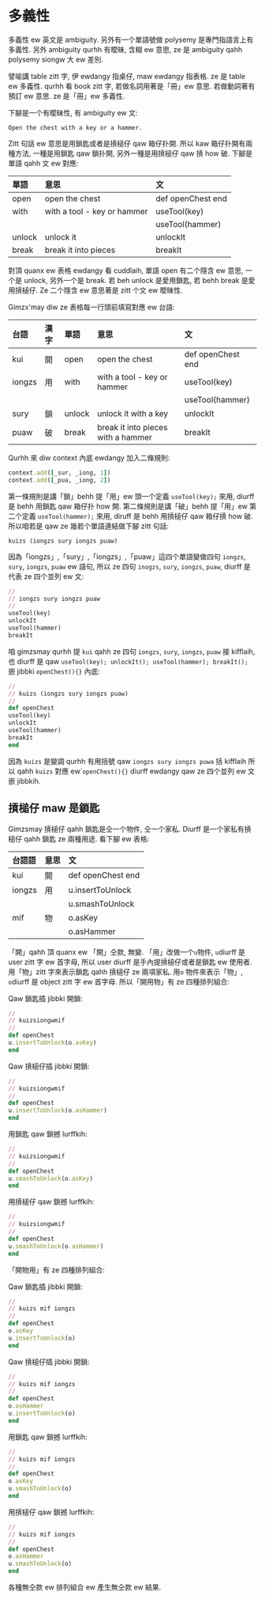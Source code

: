 # 多義性

多義性 ew 英文是 ambiguity. 另外有一个單語號做 polysemy 是專門指語言上有多義性. 另外 ambiguity qurhh 有曖昧, 含糊 ew 意思, ze 是 ambiguity qahh polysemy siongw 大 ew 差別.

譬喻講 table zitt 字, 伊 ewdangy 指桌仔, maw ewdangy 指表格. ze 是 table ew 多義性. qurhh 看 book zitt 字, 若做名詞用著是「冊」ew 意思. 若做動詞著有預訂 ew 意思. ze 是「冊」ew 多義性.

下腳是一个有曖昧性, 有 ambiguity ew 文:

`Open the chest with a key or a hammer.`

Zitt 句話 ew 意思是用鎖匙或者是摃槌仔 qaw 箱仔扑開. 所以 kaw 箱仔扑開有兩種方法, 一種是用鎖匙 qaw 鎖扑開, 另外一種是用摃槌仔 qaw 摃 how 破. 下腳是單語 qahh 文 ew 對應:

| **單語** | **意思** | **文** |
| :--- | :--- | :--- |
| open | open the chest | def openChest end |
| with | with a tool - key or hammer | useTool\(key\) |
| | | useTool\(hammer\) |
| unlock | unlock it | unlockIt |
| break | break it into pieces | breakIt |

對頂 quanx ew 表格 ewdangy 看 cuddlaih, 單語 open 有二个隱含 ew 意思, 一个是 unlock, 另外一个是 break. 若 beh unlock 是愛用鎖匙, 若 behh break 是愛用摃槌仔. Ze 二个隱含 ew 意思著是 zitt 个文 ew 曖昧性.

Gimzx'may diw ze 表格每一行頭前填寫對應 ew 台語:

| **台語** | **漢字** | **單語** | **意思** | **文** |
| :--- | :--- | :--- | :--- | :--- |
| kui | 開 | open | open the chest | def openChest end |
| iongzs | 用 | with | with a tool - key or hammer | useTool\(key\) |
| | | | | useTool\(hammer\) |
| sury | 鎖 | unlock | unlock it with a key | unlockIt |
| puaw | 破 | break | break it into pieces with a hammer | breakIt |

Qurhh 來 diw context 內底 ewdangy 加入二條規則:

```ruby
context.add([_sur, _iong, 1])
context.add([_pua, _iong, 2])
```

第一條規則是講「鎖」behh 提「用」ew 頭一个定義 `useTool(key);` 來用, diurff 是 behh 用鎖匙 qaw 箱仔扑 how 開. 第二條規則是講「破」behh 提「用」ew 第二个定義 `useTool(hammer);` 來用, diruff 是 behh 用摃槌仔 qaw 箱仔摃 how 破. 所以咱若是 qaw ze 幾若个單語連結做下腳 zitt 句話:

```
kuizs (iongzs sury iongzs puaw)
```

因為「iongzs」,「sury」,「iongzs」,「puaw」這四个單語變做四句 `iongzs`, `sury`, `iongzs`, `puaw` ew 語句, 所以 ze 四句 `inogzs`, `sury`, `iongzs`, `puaw`, diurff 是代表 ze 四个並列 ew 文:

```ruby
//
// iongzs sury iongzs puaw
//
useTool(key)
unlockIt
useTool(hammer)
breakIt
```

咱 gimzsmay qurhh 提 `kui` qahh ze 四句 `iongzs`, `sury`, `iongzs`, `puaw` 接 kifflaih, 也 diurff 是 qaw `useTool(key); unlockIt(); useTool(hammer); breakIt();` 嵌 jibbki `openChest(){}` 內底:

```ruby
//
// kuizs (iongzs sury iongzs puaw)
//
def openChest
useTool(key)
unlockIt
useTool(hammer)
breakIt
end
```

因為 `kuizs` 是變調 qurhh 有用括號 qaw `iongzs sury iongzs puwa` 括 kifflaih 所以 qahh `kuizs` 對應 ew\``openChest(){}` diurff ewdangy qaw ze 四个並列 ew 文嵌 jibbkih.

## 摃槌仔 maw 是鎖匙

Gimzsmay 摃槌仔 qahh 鎖匙是仝一个物件, 仝一个家私. Diurff 是一个家私有摃槌仔 qahh 鎖匙 ze 兩種用途. 看下腳 ew 表格:

| 台語語 | 意思 | 文 |
| :--- | :--- | :--- |
| kui | 開 | def openChest end |
| iongzs | 用 | u.insertToUnlock |
| | | u.smashToUnlock |
| mif | 物 | o.asKey |
| | | o.asHammer |

「開」qahh 頂 quanx ew 「開」仝款, 無變. 「用」改做一个`u`物件, `u`diurff 是 user zitt 字 ew 首字母, 所以 user diurff 是手內提摃槌仔或者是鎖匙 ew 使用者. 用「物」zitt 字來表示鎖匙 qahh 摃槌仔 ze 兩項家私. 用`o` 物件來表示「物」, `o`diurff 是 object zitt 字 ew 首字母. 所以「開用物」有 ze 四種排列組合:

Qaw 鎖匙插 jibbki 開鎖:

```ruby
//
// kuizsiongwmif
//
def openChest
u.insertToUnlock(o.asKey)
end
```

Qaw 摃槌仔插 jibbki 開鎖:

```ruby
//
// kuizsiongwmif
//
def openChest
u.insertToUnlock(o.asHammer)
end
```

用鎖匙 qaw 鎖撼 lurffkih:

```ruby
//
// kuizsiongwmif
//
def openChest
u.smashToUnlock(o.asKey)
end
```

用摃槌仔 qaw 鎖撼 lurffkih:

```ruby
//
// kuizsiongwmif
//
def openChest
u.smashToUnlock(o.asHammer)
end
```

「開物用」有 ze 四種排列組合:

Qaw 鎖匙插 jibbki 開鎖:

```ruby
//
// kuizs mif iongzs
//
def openChest
o.asKey
u.insertToUnlock(o)
end
```

Qaw 摃槌仔插 jibbki 開鎖:

```ruby
//
// kuizs mif iongzs
//
def openChest
o.asHammer
u.insertToUnlock(o)
end
```

用鎖匙 qaw 鎖撼 lurffkih:

```ruby
//
// kuizs mif iongzs
//
def openChest
o.asKey
u.smashToUnlock(o)
end
```

用摃槌仔 qaw 鎖撼 lurffkih:

```ruby
//
// kuizs mif iongzs
//
def openChest
o.asHammer
u.smashToUnlock(o)
end
```

各種無仝款 ew 排列組合 ew 產生無仝款 ew 結果.
